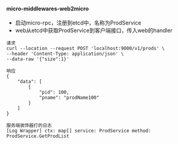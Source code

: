 #### micro-middlewares-web2micro

- 启动micro-rpc，注册到etcd中，名称为ProdService
- web从etcd中获取ProdService到客户端接口，传入web的handler

```
请求
curl --location --request POST 'localhost:9000/v1/prods' \
--header 'Content-Type: application/json' \
--data-raw '{"size":1}'

响应
{
    "data": [
        {
            "pid": 100,
            "pname": "prodName100"
        }
    ]
}

服务端装饰器打的日志
[Log Wrapper] ctx: map[] service: ProdService method: ProdService.GetProdList
```